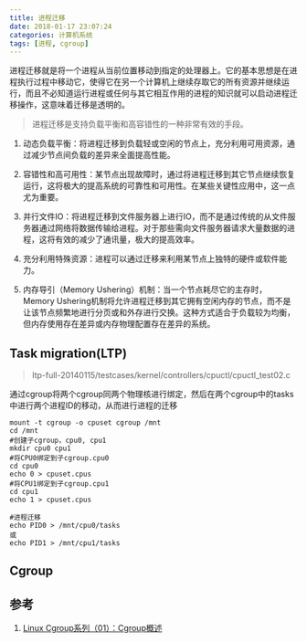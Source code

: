 ```yaml
---
title: 进程迁移
date: 2018-01-17 23:07:24
categories: 计算机系统
tags: [进程, cgroup]
---
```


进程迁移就是将一个进程从当前位置移动到指定的处理器上。它的基本思想是在进程执行过程中移动它，使得它在另一个计算机上继续存取它的所有资源并继续运行，而且不必知道运行进程或任何与其它相互作用的进程的知识就可以启动进程迁移操作，这意味着迁移是透明的。

> 进程迁移是支持负载平衡和高容错性的一种非常有效的手段。

<!--more-->

1. 动态负载平衡：将进程迁移到负载轻或空闲的节点上，充分利用可用资源，通过减少节点间负载的差异来全面提高性能。

2. 容错性和高可用性：某节点出现故障时，通过将进程迁移到其它节点继续恢复运行，这将极大的提高系统的可靠性和可用性。在某些关键性应用中，这一点尤为重要。

3. 并行文件IO：将进程迁移到文件服务器上进行IO，而不是通过传统的从文件服务器通过网络将数据传输给进程。对于那些需向文件服务器请求大量数据的进程，这将有效的减少了通讯量，极大的提高效率。

4. 充分利用特殊资源：进程可以通过迁移来利用某节点上独特的硬件或软件能力。

5. 内存导引（Memory Ushering）机制：当一个节点耗尽它的主存时，Memory Ushering机制将允许进程迁移到其它拥有空闲内存的节点，而不是让该节点频繁地进行分页或和外存进行交换。这种方式适合于负载较为均衡，但内存使用存在差异或内存物理配置存在差异的系统。

## Task migration(LTP)

>ltp-full-20140115/testcases/kernel/controllers/cpuctl/cpuctl_test02.c

通过cgroup将两个cgroup同两个物理核进行绑定，然后在两个cgroup中的tasks中进行两个进程ID的移动，从而进行进程的迁移

```
mount -t cgroup -o cpuset cgroup /mnt
cd /mnt
#创建子cgroup，cpu0, cpu1
mkdir cpu0 cpu1
#将CPU0绑定到子cgroup.cpu0
cd cpu0
echo 0 > cpuset.cpus
#将CPU1绑定到子cgroup.cpu1
cd cpu1
echo 1 > cpuset.cpus

#进程迁移
echo PID0 > /mnt/cpu0/tasks
或
echo PID1 > /mnt/cpu1/tasks
```
## Cgroup



## 参考

1. [Linux Cgroup系列（01）：Cgroup概述](https://segmentfault.com/a/1190000006917884)

